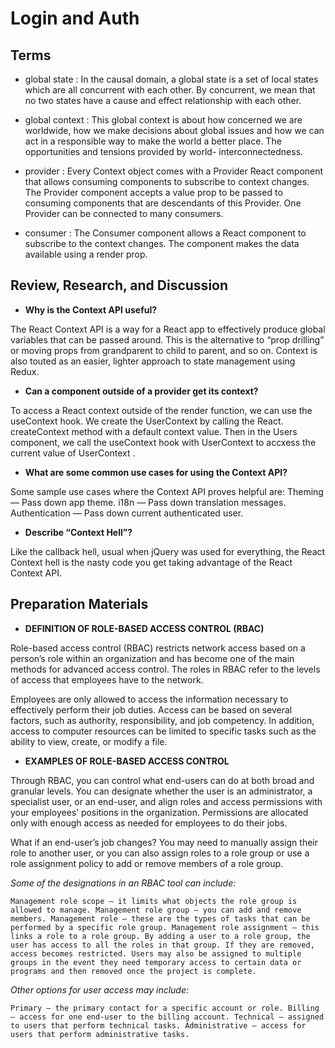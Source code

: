 # Login and Auth
## Terms  
- global state : In the causal domain, a global state is a set of local states which are all concurrent with each other. By concurrent, we mean that no two states have a cause and effect relationship with each other.  

- global context : This global context is about how concerned we are worldwide, how we make decisions about global issues and how we can act in a responsible way to make the world a better place. The opportunities and tensions provided by world- interconnectedness.  

- provider : Every Context object comes with a Provider React component that allows consuming components to subscribe to context changes. The Provider component accepts a value prop to be passed to consuming components that are descendants of this Provider. One Provider can be connected to many consumers.  

- consumer : The Consumer component allows a React component to subscribe to the context changes. The component makes the data available using a render prop.  
## Review, Research, and Discussion  
- **Why is the Context API useful?**  

The React Context API is a way for a React app to effectively produce global variables that can be passed around. This is the alternative to “prop drilling” or moving props from grandparent to child to parent, and so on. Context is also touted as an easier, lighter approach to state management using Redux.  

- **Can a component outside of a provider get its context?**  

To access a React context outside of the render function, we can use the useContext hook. We create the UserContext by calling the React. createContext method with a default context value. Then in the Users component, we call the useContext hook with UserContext to accxess the current value of UserContext .

- **What are some common use cases for using the Context API?**  

Some sample use cases where the Context API proves helpful are: Theming — Pass down app theme. i18n — Pass down translation messages. Authentication — Pass down current authenticated user.  

- **Describe “Context Hell”?**  

Like the callback hell, usual when jQuery was used for everything, the React Context hell is the nasty code you get taking advantage of the React Context API.  


## Preparation Materials  
- **DEFINITION OF ROLE-BASED ACCESS CONTROL (RBAC)**  

Role-based access control (RBAC) restricts network access based on a person’s role within an organization and has become one of the main methods for advanced access control. The roles in RBAC refer to the levels of access that employees have to the network.  

Employees are only allowed to access the information necessary to effectively perform their job duties. Access can be based on several factors, such as authority, responsibility, and job competency. In addition, access to computer resources can be limited to specific tasks such as the ability to view, create, or modify a file.  

- **EXAMPLES OF ROLE-BASED ACCESS CONTROL**  

Through RBAC, you can control what end-users can do at both broad and granular levels. You can designate whether the user is an administrator, a specialist user, or an end-user, and align roles and access permissions with your employees’ positions in the organization. Permissions are allocated only with enough access as needed for employees to do their jobs.  

What if an end-user’s job changes? You may need to manually assign their role to another user, or you can also assign roles to a role group or use a role assignment policy to add or remove members of a role group.  

*Some of the designations in an RBAC tool can include:*  

``Management role scope – it limits what objects the role group is allowed to manage. Management role group – you can add and remove members. Management role – these are the types of tasks that can be performed by a specific role group. Management role assignment – this links a role to a role group. By adding a user to a role group, the user has access to all the roles in that group. If they are removed, access becomes restricted. Users may also be assigned to multiple groups in the event they need temporary access to certain data or programs and then removed once the project is complete.  ``

*Other options for user access may include:*  

``Primary – the primary contact for a specific account or role. Billing – access for one end-user to the billing account. Technical – assigned to users that perform technical tasks. Administrative – access for users that perform administrative tasks.``  